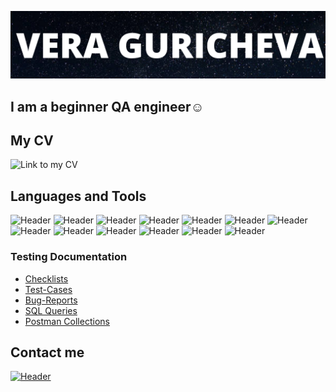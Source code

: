 ![Header](https://github.com/reddoggo/reddoggo/blob/main/assets/VERA%20GURICHEVA.png)

## I am a beginner QA engineer☺️

## My CV
![Link to my CV]()


## Languages and Tools

![Header](https://img.shields.io/badge/Jira-090909?style=for-the-badge&logo=jira&logoColor=136be1)
![Header](https://img.shields.io/badge/TestRail-090909?style=for-the-badge&logo=&logoColor=71b556)
![Header](https://img.shields.io/badge/Postman-090909?style=for-the-badge&logo=postman&logoColor=f76935)
![Header](https://img.shields.io/badge/SoapUI-090909?style=for-the-badge&logo=soapui&logoColor=4aa73c)
![Header](https://img.shields.io/badge/Swagger-090909?style=for-the-badge&logo=swagger&logoColor=7ede2b)
![Header](https://img.shields.io/badge/CharlesProxy-090909?style=for-the-badge&logo=charlesproxy&logoColor=8cc4d7)
![Header](https://img.shields.io/badge/Github-090909?style=for-the-badge&logo=github&logoColor=8cc4d7)
![Header](https://img.shields.io/badge/Java-090909?style=for-the-badge&logo=java&logoColor=f7f7f7)
![Header](https://img.shields.io/badge/JavaScript-090909?style=for-the-badge&logo=javascript&logoColor=8cc4d7)
![Header](https://img.shields.io/badge/Figma-090909?style=for-the-badge&logo=figma&logoColor=7d5fa6)
![Header](https://img.shields.io/badge/PostgreSQL-090909?style=for-the-badge&logo=postgresql&logoColor=00618a)
![Header](https://img.shields.io/badge/DevTools-090909?style=for-the-badge&logo=googlechrome&logoColor=2674f2)
![Header](https://img.shields.io/badge/AndroidStudio-090909?style=for-the-badge&logo=androidstudio&logoColor=3ad07d)

### Testing Documentation
- [Checklists](https://github.com/reddoggo/reddoggo/tree/main/checklists)
- [Test-Cases](https://github.com/reddoggo/reddoggo/tree/main/test-cases)
- [Bug-Reports](https://github.com/reddoggo/reddoggo/tree/main/bug-reports)
- [SQL Queries](https://github.com/reddoggo/reddoggo/blob/main/sql%20queries/sql%20queries.pdf)
- [Postman Collections](https://github.com/reddoggo/reddoggo/blob/main/postman%20collections/postman%20collections)

## Contact me 
[![Header](https://img.shields.io/badge/Telegram-090909?style=for-the-badge&logo=telegram&logoColor=31a5db)](https://t.me/gafgafgaf)

